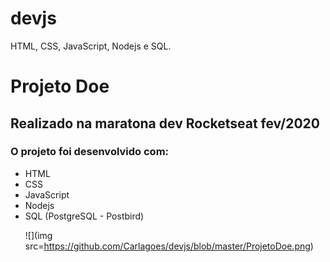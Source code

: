 # devjs
HTML, CSS, JavaScript, Nodejs e SQL.

<h1>Projeto Doe</h1>
<h2>Realizado na maratona dev Rocketseat fev/2020</h2>
<h3>O projeto foi desenvolvido com:</h3>
<ul>
<li>HTML</li>
<li>CSS</li>
<li>JavaScript</li>
<li>Nodejs</li>
<li>SQL (PostgreSQL - Postbird)</li>

![](img src=https://github.com/Carlagoes/devjs/blob/master/ProjetoDoe.png)
